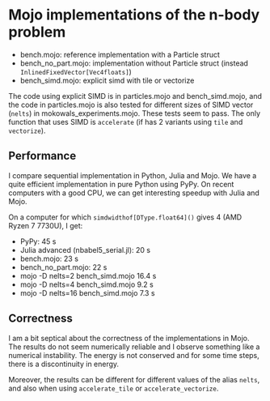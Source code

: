 # Mojo implementations of the n-body problem

- bench.mojo: reference implementation with a Particle struct
- bench_no_part.mojo: implementation without Particle struct (instead
  `InlinedFixedVector[Vec4floats]`)
- bench_simd.mojo: explicit simd with tile or vectorize

The code using explicit SIMD is in particles.mojo and bench_simd.mojo, and the
code in particles.mojo is also tested for different sizes of SIMD vector (`nelts`)
in mokowals_experiments.mojo. These tests seem to pass. The only function that
uses SIMD is `accelerate` (if has 2 variants using `tile` and `vectorize`).

## Performance

I compare sequential implementation in Python, Julia and Mojo. We have a quite
efficient implementation in pure Python using PyPy. On recent computers with a
good CPU, we can get interesting speedup with Julia and Mojo.

On a computer for which `simdwidthof[DType.float64]()` gives 4 (AMD Ryzen 7
7730U), I get:

- PyPy: 45 s
- Julia advanced (nbabel5_serial.jl): 20 s
- bench.mojo: 23 s
- bench_no_part.mojo: 22 s
- mojo -D nelts=2 bench_simd.mojo 16.4 s
- mojo -D nelts=4 bench_simd.mojo 9.2 s
- mojo -D nelts=16 bench_simd.mojo 7.3 s

## Correctness

I am a bit septical about the correctness of the implementations in Mojo. The
results do not seem numerically reliable and I observe something like a numerical
instability. The energy is not conserved and for some time steps, there is a
discontinuity in energy.

Moreover, the results can be different for different values of the alias `nelts`,
and also when using `accelerate_tile` or `accelerate_vectorize`.
